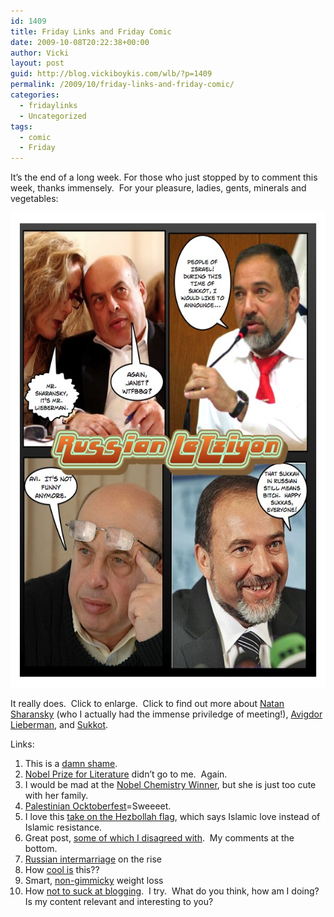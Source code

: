 ```yaml
---
id: 1409
title: Friday Links and Friday Comic
date: 2009-10-08T20:22:38+00:00
author: Vicki
layout: post
guid: http://blog.vickiboykis.com/wlb/?p=1409
permalink: /2009/10/friday-links-and-friday-comic/
categories:
  - fridaylinks
  - Uncategorized
tags:
  - comic
  - Friday
---
```

It&#8217;s the end of a long week. For those who just stopped by to comment this week, thanks immensely.  For your pleasure, ladies, gents, minerals and vegetables:

[<img class="size-full wp-image-1410 alignnone" title="Page_2" src="https://raw.githubusercontent.com/veekaybee/wlb/gh-pages/assets/images/2009/10/Page_23.jpg" alt="Page_2" width="587" height="760" />](https://raw.githubusercontent.com/veekaybee/wlb/gh-pages/assets/images/2009/10/Page_23.jpg)

It really does.  Click to enlarge.  Click to find out more about [Natan Sharansky](http://en.wikipedia.org/wiki/Natan_Sharansky) (who I actually had the immense priviledge of meeting!), [Avigdor Lieberman](http://en.wikipedia.org/wiki/Avigdor_Lieberman), and [Sukkot](http://www.jewfaq.org/holiday5.htm).

Links:

  1. This is a [damn shame](http://www.people.com/people/article/0,,20310823,00.html?xid=rss-topheadlines).
  2. [Nobel Prize for Literature](http://jezebel.com/5377092/behind-the-iron-curtain-herta-mueller-wins-nobel-prize-for-literature) didn&#8217;t go to me.  Again.
  3. I would be mad at the [Nobel Chemistry Winner](http://jezebel.com/5376589/great-chemistry), but she is just too cute with her family.
  4. [Palestinian Ocktoberfest](http://negevrockcity.com/post/205260841/palestinian-oktoberfest-moment)=Sweeeet.
  5. I love this [take on the Hezbollah flag](http://system-s.deviantart.com/art/New-Perspective-139382791), which says Islamic love instead of Islamic resistance.
  6. Great post, [some of which I disagreed with](http://modite.com/blog/2009/10/06/career-women-should-try-harder-%E2%80%93-especially-in-the-midwest/).  My comments at the bottom.
  7. [Russian intermarriage](http://windowoneurasia.blogspot.com/2009/09/window-on-eurasia-one-moscow-marriage.html) on the rise
  8. How [cool is](http://commons.wikimedia.org/wiki/Category:Decorated_buses_of_Pakistan) this??
  9. Smart, [non-gimmicky](http://www.phillymag.com/health/articles/weighty_wisdom_governor_rendells_six_smart_tips_for_weight_loss/) weight loss
 10. How [not to suck at blogging](http://manvsdebt.com/how-not-to-suck-at-blogging/).  I try.  What do you think, how am I doing?  Is my content relevant and interesting to you?